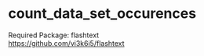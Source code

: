 # count_data_set_occurences  
  
Required Package: flashtext  
https://github.com/vi3k6i5/flashtext
